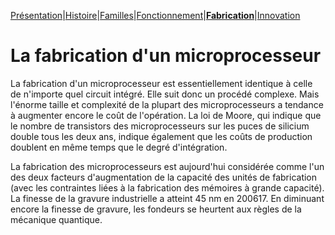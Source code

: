 [Présentation](index.md)|[Histoire](histoire.md)|[Familles](familles.md)|[Fonctionnement](fonctionnement.md)|**[Fabrication](fabrication.md)**|[Innovation](innovation.md)

<h1>La fabrication d'un microprocesseur</h1>

La fabrication d'un microprocesseur est essentiellement identique à celle de n'importe quel circuit intégré. Elle suit donc un procédé complexe. Mais l'énorme taille et complexité de la plupart des microprocesseurs a tendance à augmenter encore le coût de l'opération. La loi de Moore, qui indique que le nombre de transistors des microprocesseurs sur les puces de silicium double tous les deux ans, indique également que les coûts de production doublent en même temps que le degré d'intégration.

La fabrication des microprocesseurs est aujourd'hui considérée comme l'un des deux facteurs d'augmentation de la capacité des unités de fabrication (avec les contraintes liées à la fabrication des mémoires à grande capacité). La finesse de la gravure industrielle a atteint 45 nm en 200617. En diminuant encore la finesse de gravure, les fondeurs se heurtent aux règles de la mécanique quantique.
